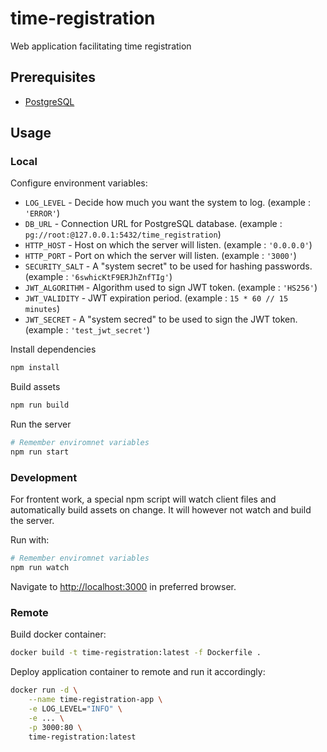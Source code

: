 # time-registration

Web application facilitating time registration

## Prerequisites

- [PostgreSQL](https://www.postgresql.org/)

## Usage

### Local

Configure environment variables:

- `LOG_LEVEL` - Decide how much you want the system to log. (example : `'ERROR'`)
- `DB_URL` - Connection URL for PostgreSQL database. (example : ``pg://root:@127.0.0.1:5432/time_registration``)
- `HTTP_HOST` - Host on which the server will listen. (example : `'0.0.0.0'`)
- `HTTP_PORT` - Port on which the server will listen. (example : `'3000'`)
- `SECURITY_SALT` - A "system secret" to be used for hashing passwords. (example : `'6swhicKtF9ERJhZnfTIg'`)
- `JWT_ALGORITHM` - Algorithm used to sign JWT token. (example : `'HS256'`)
- `JWT_VALIDITY` - JWT expiration period. (example : `15 * 60 // 15 minutes`)
- `JWT_SECRET` - A "system secred" to be used to sign the JWT token. (example : `'test_jwt_secret'`)


Install dependencies

```bash
npm install
```

Build assets

```bash
npm run build
```

Run the server

```bash
# Remember enviromnet variables
npm run start
```

### Development

For frontent work, a special npm script will watch client files and automatically build assets on change. It will however not watch and build the server.

Run with:

```bash
# Remember enviromnet variables
npm run watch
```

Navigate to [http://localhost:3000](http://localhost:3000) in preferred browser.

### Remote

Build docker container:

```bash
docker build -t time-registration:latest -f Dockerfile .
```

Deploy application container to remote and run it accordingly:

```bash
docker run -d \
	--name time-registration-app \
	-e LOG_LEVEL="INFO" \
	-e ... \
	-p 3000:80 \
	time-registration:latest
```
